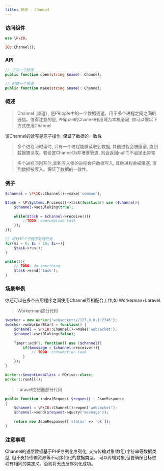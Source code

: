 ```yaml
---
title: 频道 - Channel
---
```


### 访问组件

```php
use \P\IO;

IO::Channel();
```

### API

```php
// 访问一个频道
public function open(string $name): Channel;

// 创建一个频道
public function make(string $name): Channel;
```

### 概述

> Channel (频道) , 是PRipple中的一个数据通道，用于多个进程之间之间的通信。值得注意的是, PRipple的Channel作用域为本机全局,
> 你可以像以下方式使用Channel


该Channel的读写是原子操作, 保证了数据的一致性

> 多个进程同时读时, 只有一个进程能够读取到数据, 其他进程会被阻塞, 直到数据被读取。若设定Channel为非堵塞管道,
> 则会返回null而不会抛出异常

> 多个进程同时写时,拿到写入锁的进程会将数据写入, 其他进程会被阻塞, 直到数据被写入。保证了数据的一致性。

### 例子

```php
$channel = \P\IO::Channel()->make('common');

$task = \P\System::Process()->task(function() use ($channel){
    $channel->setBloking(true);
    
    while($task = $channel->receive()){
        //TODO: consumption task
    });
});

// 运行10个子程序处理任务
for($i = 0; $i < 10; $i++){
    $task->run();
}

while(1){
    // TODO: do something
    $task->send('task');
}
```

### 场景举例

你还可以在多个应用程序之间使用Channel互相配合工作,如 Workerman+Laravel

> Workerman部分代码

```php
$worker = new Worker('websocket://127.0.0.1:2346');
$worker->onWorkerStart = function() {
    $channel = \P\IO::Channel()->make('websocket');
    $channel->setBloking(false);
    
    Timer::add(1, function() use ($channel){
        if($message = $channel->receive()){
            // TODO: consumption task
        }
    });
}

Worker::$eventLoopClass = PDrive::class;
Worker::runAll();
```

> Laravel控制器部分代码

```php
public function index(Request $request) : JsonResponse
{
    $channel = \P\IO::Channel()->open('websocket');
    $channel->send($request->query('message'));
    
    return new JsonResponse(['status' => 'ok']);
}
```

### 注意事项

Channel的通信数据基于PHP序列化序列化, 支持传输对象/数组/字符串等数据类型, 但不支持传输资源等不可序列化的数据类型。
可以传输对象,但要确保目标进程有相同的类定义。否则将无法反序列化成功。
